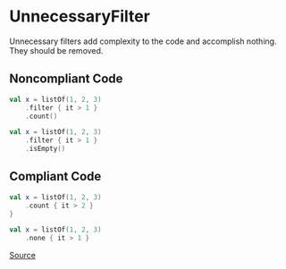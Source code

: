 # UnnecessaryFilter

Unnecessary filters add complexity to the code and accomplish nothing. They should be removed.

## Noncompliant Code

```kotlin
val x = listOf(1, 2, 3)
    .filter { it > 1 }
    .count()

val x = listOf(1, 2, 3)
    .filter { it > 1 }
    .isEmpty()
```
## Compliant Code

```kotlin
val x = listOf(1, 2, 3)
    .count { it > 2 }
}

val x = listOf(1, 2, 3)
    .none { it > 1 }
```

[Source](https://detekt.dev/docs/rules/style#unnecessaryfilter)
